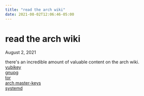 ```yaml
---
title: "read the arch wiki"
date: 2021-08-02T12:06:46-05:00
---
```

# read the arch wiki
August 2, 2021

there's an incredible amount of valuable content on the arch wiki.  
[yubikey](https://wiki.archlinux.org/title/YubiKey)  
[gnupg](https://wiki.archlinux.org/title/GnuPG)  
[tor](https://wiki.archlinux.org/title/Tor)  
[arch master-keys](https://archlinux.org/master-keys/)  
[systemd](https://wiki.archlinux.org/title/Systemd-resolved)